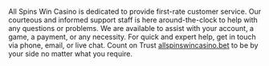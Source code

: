 All Spins Win Casino is dedicated to provide first-rate customer service. Our courteous and informed support staff is here around-the-clock to help with any questions or problems. We are available to assist with your account, a game, a payment, or any necessity. For quick and expert help, get in touch via phone, email, or live chat. Count on Trust [allspinswincasino.bet](https://allspinswincasino.bet/) to be by your side no matter what you require.
